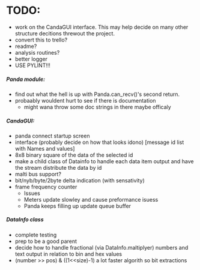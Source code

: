 # TODO:
- work on the CandaGUI interface. This may help decide on many other structure decitions threwout the project.
- convert this to trello?
- readme?
- analysis routines?
- better logger
- USE PYLINT!!!


##### Panda module:
 - find out what the hell is up with Panda.can_recv()'s second return.
 - probaably wouldent hurt to see if there is documentation
   - might wana throw some doc strings in there maybe officaly 

##### CandaGUI:
 - panda connect startup screen
 - interface (probably decide on how that looks idono) [message id list with Names and values]
  - 8x8 binary square of the data of the selected id
 - make a child class of Datainfo to handle each data item output and have the stream distribute the data by id
 - malti bus support?
 - bit/nyb/byte/2byte delta indication (with sensativity)
 - frame frequency counter
   - Issues
    - Meters update slowley and cause preformance isuess
    - Panda keeps filling up update queue buffer

##### DataInfo class
 - complete testing
 - prep to be a good parent
 - decide how to handle fractional (via DataInfo.maltiplyer) numbers and text output in relation to bin and hex values
 - (number >> pos) & ((1<<size)-1) a lot faster algorith so bit extractions

